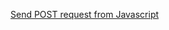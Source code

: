 [Send POST request from Javascript](https://stackoverflow.com/questions/6396101/pure-javascript-send-post-data-without-a-form)
